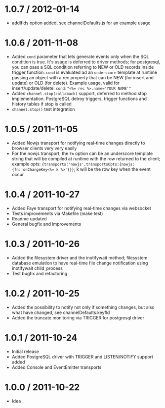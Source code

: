 1.0.7 / 2012-01-14
==================
  * addlflds option added, see channelDefaults.js for an example usage

1.0.6 / 2011-11-08
==================
  * Added `cond` parameter that lets generate events only when the SQL condition is true. It's usage is deferred to driver methods; for postgresql, you can pass a SQL condition referring to NEW or OLD records inside trigger function. `cond` is evaluated ad an `underscore` template  at runtime passing an object with a rec property that can be NEW (for insert and update) or OLD (for delete). Example usage, valid for insert/update/delete: `cond:"<%= rec %>.name='YOUR NAME'"`
  * Added `channel.stop(callaback)` support, deferred to method.stop implementation. PostgreSQL detroy triggers, trigger functions and history tables if stop is called
  * `channel.stop()` test integration

1.0.5 / 2011-11-05
==================
  * Added Nowjs transport for notifying real-time changes directly to browser clients very very easily
  * For the nowjs transport, the `fn` option can be an underscore template string that will be compiled at runtime with the row returned to the client; example opts: `{transports:'nowjs',transportsOpts:{nowjs:{fn:'onChangeKey<%= k %>'}}}`; k will be the row key when the event occur

1.0.4 / 2011-10-27
==================
  * Added Faye transport for notifying real-time changes via websocket
  * Tests improvements via Makefile (make test)
  * Readme updated
  * General bugfix and improvements

1.0.3 / 2011-10-26
==================
  * Added the filesystem driver and the inotifywait method; filesystem database emulation to have real-time file change notification using inotifywait child_process
  * Test bugfix and refactoring

1.0.2 / 2011-10-25
==================

  * Added the possibility to notify not only if something changes, but also what have changed, see channelDefaults.keyfld
  * Added the truncate monitoring via TRIGGER for postgresql driver

1.0.1 / 2011-10-24
==================

  * Initial release
  * Added PostgreSQL driver with TRIGGER and LISTEN/NOTIFY support added
  * Added Console and EventEmitter transports

1.0.0 / 2011-10-22
==================

  * Idea
